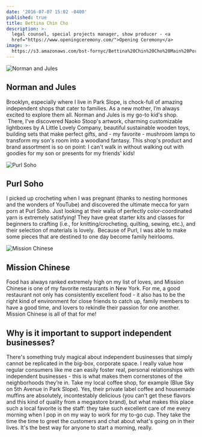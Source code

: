 ```yaml
---
date: '2016-07-07 15:02 -0400'
published: true
title: Bettina Chin Cho
description: >-
  legal counsel, special projects manager, show producer - <a
  href="https://www.openingceremony.com/">Opening Ceremony</a>
image: >-
  https://s3.amazonaws.com/bst-fornyc/Bettina%20Chin%20Cho%20Main%20Portait%20Alt.jpg
---
```

![Norman and Jules](https://s3.amazonaws.com/bst-fornyc/Bettina%20Chin%20Cho%20Norman%20and%20Jules.jpg)
## Norman and Jules
Brooklyn, especially where I live in Park Slope, is chock-full of amazing independent shops that cater to families. As a new mother, I’m always excited to explore them all. Norman and Jules is my go-to kid's shop.  There, I've discovered Naoko Stoop's artwork, charming customizable lightboxes by A Little Lovely Company, beautiful sustainable wooden toys, building sets that make perfect gifts, and - my favorite - mushroom lamps to transform my son's room into a woodland fantasy. This shop's product and brand assortment is so on point: I can't walk in without walking out with goodies for my son or presents for my friends' kids!

![Purl Soho](https://s3.amazonaws.com/bst-fornyc/Bettina%20Chin%20Cho%20Purl%20Soho.jpg)
## Purl Soho
I picked up crocheting when I was pregnant (thanks to nesting hormones and the wonders of YouTube) and discovered the ultimate mecca for yarn porn at Purl Soho. Just looking at their walls of perfectly color-coordinated yarn is extremely satisfying! They have great starter kits and classes for beginners to crafting (i.e., for knitting/crocheting, quilting, sewing, etc.), and their selection of materials is lovely.  Because of Purl, I was able to make some pieces that are destined to one day become family heirlooms.  

![Mission Chinese](https://s3.amazonaws.com/bst-fornyc/Bettina%20Chin%20Cho%20Mission%20Chinese.jpg)
## Mission Chinese
Food has always ranked extremely high on my list of loves, and Mission Chinese is one of my favorite restaurants in New York. For me, a good restaurant not only has consistently excellent food - it also has to be the right kind of environment for close friends to catch up, family members to have a good time, and lovers to rekindle their passion for one another. Mission Chinese is all of that for me!

## Why is it important to support independent businesses?
There's something truly magical about independent businesses that simply cannot be replicated in the big-box, corporate space. I really value how regular consumers like me can easily foster real, personal relationships with independent businesses - this is what makes them cornerstones of the neighborhoods they’re in. Take my local coffee shop, for example (Blue Sky on 5th Avenue in Park Slope). Yes, their private label coffee and housemade muffins are absolutely, incontestably delicious (you can't get these flavors and this kind of quality from a megastore brand), but what makes this place such a local favorite is the staff: they take such excellent care of me every morning when I pop in on my way to work for my to-go cup. They take the time the time to greet the customers and chat about what's going on in their lives. It's the best way for anyone to start a morning, really.
